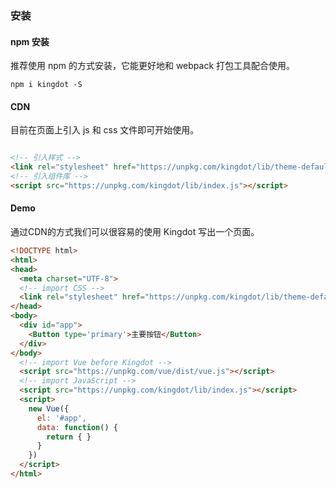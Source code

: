 ### 安装

#### npm 安装
推荐使用 npm 的方式安装，它能更好地和 webpack 打包工具配合使用。
```shell
npm i kingdot -S
```

#### CDN
目前在页面上引入 js 和 css 文件即可开始使用。
```html

<!-- 引入样式 -->
<link rel="stylesheet" href="https://unpkg.com/kingdot/lib/theme-default/index.css">
<!-- 引入组件库 -->
<script src="https://unpkg.com/kingdot/lib/index.js"></script>

```
#### Demo
通过CDN的方式我们可以很容易的使用 Kingdot 写出一个页面。
```html
<!DOCTYPE html>
<html>
<head>
  <meta charset="UTF-8">
  <!-- import CSS -->
  <link rel="stylesheet" href="https://unpkg.com/kingdot/lib/theme-default/index.css">
</head>
<body>
  <div id="app">
    <Button type='primary'>主要按钮</Button>
  </div>
</body>
  <!-- import Vue before Kingdot -->
  <script src="https://unpkg.com/vue/dist/vue.js"></script>
  <!-- import JavaScript -->
  <script src="https://unpkg.com/kingdot/lib/index.js"></script>
  <script>
    new Vue({
      el: '#app',
      data: function() {
        return { }
      }
    })
  </script>
</html>
```